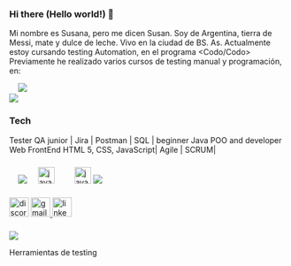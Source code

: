 ### Hi there (Hello world!) 👋
Mi nombre es Susana, pero me dicen Susan. 
Soy de Argentina, tierra de Messi, mate y dulce de leche. 
Vivo en la ciudad de BS. As.
Actualmente estoy cursando testing Automation, en el programa <Codo/Codo>
Previamente he realizado varios cursos de testing manual y programación, en:

<div align="left">  
  <img width="12" /> 
  
<img src="https://scontent-eze1-1.xx.fbcdn.net/v/t39.30808-6/294526450_461737445954910_8145489372408121959_n.jpg?_nc_cat=101&ccb=1-7&_nc_sid=5f2048&_nc_ohc=MP8obL3nQaQQ7kNvgEMT7yN&_nc_ht=scontent-eze1-1.xx&oh=00_AfB_r6II20Ec4n3SaCCHctiUim7tVjZpiBTCrJhtitEhVA&oe=663705AC.jpg"/>

<div/>

<img src="https://media.ahora.com.ar/p/54f8c8b839bec8d267a4a94c09f68e3c/adjuntos/224/imagenes/001/201/0001201016/790x0/smart/messi-mate.jpg">

### Tech
Tester QA junior | Jira | Postman | SQL | beginner Java POO and developer Web FrontEnd HTML 5, CSS, JavaScript| Agile | SCRUM|
<div>



</div>

###

<div align="left">  
  <img width="12" /> 
<img src="https://github.com/Susana-Sandoval/Susana-Sandoval/assets/131830576/b80cd21f-968c-47d5-86fa-a6dbdd8576ea.png"/>

  <img width="12" />
  <img src="https://cdn.jsdelivr.net/gh/devicons/devicon/icons/java/java-original.svg" height="30" alt="java logo"  />
  <img width="12" />
  <img width="12" />
  <img src="https://cdn.jsdelivr.net/gh/devicons/devicon/icons/javascript/javascript-original.svg" height="30" alt="javascript logo"  />
  <img src="https://camo.githubusercontent.com/444253087e0f63d6892fc1969e1a95183bc53573074e61aa67fb1e712fdd2c1b/68747470733a2f2f6d6d732e627573696e657373776972652e636f6d2f6d656469612f32303233303332323030353237342f656e2f3736313635302f322f706f73746d616e2d6c6f676f2d766572742d323031382e6a7067"/>

</div>

###

<div align="left">

  </a>
  <img src="https://img.shields.io/static/v1?message=Discord&logo=discord&label=&color=7289DA&logoColor=white&labelColor=&style=for-the-badge" height="35" alt="discord logo"  />
  <a href="ssusana.sandoval@gmail.com" target="_blank">
    <img src="https://img.shields.io/static/v1?message=Gmail&logo=gmail&label=&color=D14836&logoColor=white&labelColor=&style=for-the-badge" height="35" alt="gmail logo"  />
  </a>
  <a href="https://www.linkedin.com/in/mariasusanasandoval/" target="_blank">
    <img src="https://img.shields.io/static/v1?message=LinkedIn&logo=linkedin&label=&color=0077B5&logoColor=white&labelColor=&style=for-the-badge" height="35" alt="linkedin logo"  />
  </a> 
  </a>
</div>

###

<img src="https://www.ambient-it.net/wp-content/uploads/2022/04/Logo-Jira-200x175-2.png.webp"> 


  Herramientas de testing
  
  
  
</div>

